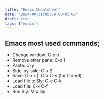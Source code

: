 ```yaml
---
title: "Emacs Cheatsheet"
date: "2024-08-31T05:59:00+03:00"
draft: true
tags: ["emacs"]
---
```


## Emacs most used commands;

* Change window: C-x o
* Remove other pane: C-x 1
* Paste: C-y
* Side-by-side: C-x 2
* Save: C-x s || C-x C-s (for forced)
* Load file to Sly: C-c C-k
* Load file: C-x C-f
* Run Sly: M-x sly
